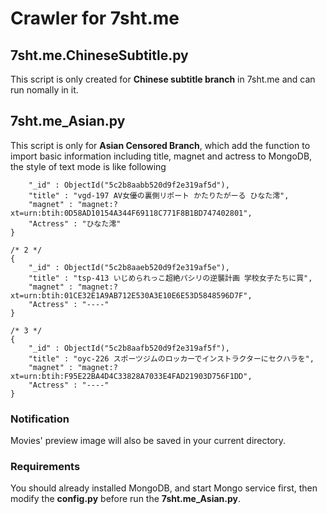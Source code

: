 # Crawler for 7sht.me

## 7sht.me.ChineseSubtitle.py
This script is only created for **Chinese subtitle branch** in 7sht.me and can run nomally in it.

## 7sht.me_Asian.py
This script is only for **Asian Censored Branch**, which add the function to import basic information including title, magnet and actress to MongoDB, the style of text mode is like following

```{
    "_id" : ObjectId("5c2b8aabb520d9f2e319af5d"),
    "title" : "vgd-197 AV女優の裏側リポート かたりたがーる ひなた澪",
    "magnet" : "magnet:?xt=urn:btih:0D58AD10154A344F69118C771F8B1BD747402801",
    "Actress" : "ひなた澪"
}

/* 2 */
{
    "_id" : ObjectId("5c2b8aaeb520d9f2e319af5e"),
    "title" : "tsp-413 いじめられっこ超絶パシリの逆襲計画 学校女子たちに買",
    "magnet" : "magnet:?xt=urn:btih:01CE32E1A9AB712E530A3E10E6E53D5848596D7F",
    "Actress" : "----"
}

/* 3 */
{
    "_id" : ObjectId("5c2b8aafb520d9f2e319af5f"),
    "title" : "oyc-226 スポーツジムのロッカーでインストラクターにセクハラを",
    "magnet" : "magnet:?xt=urn:btih:F95E22BA4D4C33828A7033E4FAD21903D756F1DD",
    "Actress" : "----"
}
```

### Notification

Movies' preview image will also be saved in your current directory.

### Requirements

You should already installed MongoDB, and start Mongo service first, then modify the **config.py** before run the **7sht.me_Asian.py**.
